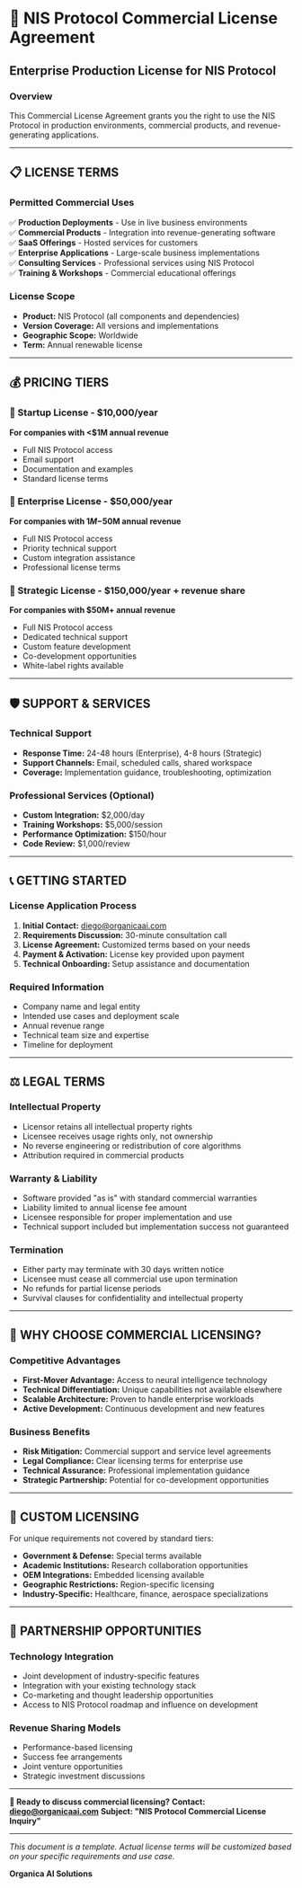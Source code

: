 # 💼 NIS Protocol Commercial License Agreement

## Enterprise Production License for NIS Protocol

### **Overview**
This Commercial License Agreement grants you the right to use the NIS Protocol in production environments, commercial products, and revenue-generating applications.

---

## 📋 **LICENSE TERMS**

### **Permitted Commercial Uses**
✅ **Production Deployments** - Use in live business environments  
✅ **Commercial Products** - Integration into revenue-generating software  
✅ **SaaS Offerings** - Hosted services for customers  
✅ **Enterprise Applications** - Large-scale business implementations  
✅ **Consulting Services** - Professional services using NIS Protocol  
✅ **Training & Workshops** - Commercial educational offerings  

### **License Scope**
- **Product:** NIS Protocol (all components and dependencies)
- **Version Coverage:** All versions and implementations
- **Geographic Scope:** Worldwide
- **Term:** Annual renewable license

---

## 💰 **PRICING TIERS**

### **🚀 Startup License** - $10,000/year
**For companies with <$1M annual revenue**
- Full NIS Protocol access
- Email support
- Documentation and examples
- Standard license terms

### **🏢 Enterprise License** - $50,000/year  
**For companies with $1M-$50M annual revenue**
- Full NIS Protocol access
- Priority technical support
- Custom integration assistance
- Professional license terms

### **🌟 Strategic License** - $150,000/year + revenue share
**For companies with $50M+ annual revenue**
- Full NIS Protocol access
- Dedicated technical support
- Custom feature development
- Co-development opportunities
- White-label rights available

---

## 🛡️ **SUPPORT & SERVICES**

### **Technical Support**
- **Response Time:** 24-48 hours (Enterprise), 4-8 hours (Strategic)
- **Support Channels:** Email, scheduled calls, shared workspace
- **Coverage:** Implementation guidance, troubleshooting, optimization

### **Professional Services** (Optional)
- **Custom Integration:** $2,000/day
- **Training Workshops:** $5,000/session
- **Performance Optimization:** $150/hour
- **Code Review:** $1,000/review

---

## 📞 **GETTING STARTED**

### **License Application Process**
1. **Initial Contact:** diego@organicaai.com
2. **Requirements Discussion:** 30-minute consultation call
3. **License Agreement:** Customized terms based on your needs
4. **Payment & Activation:** License key provided upon payment
5. **Technical Onboarding:** Setup assistance and documentation

### **Required Information**
- Company name and legal entity
- Intended use cases and deployment scale
- Annual revenue range
- Technical team size and expertise
- Timeline for deployment

---

## ⚖️ **LEGAL TERMS**

### **Intellectual Property**
- Licensor retains all intellectual property rights
- Licensee receives usage rights only, not ownership
- No reverse engineering or redistribution of core algorithms
- Attribution required in commercial products

### **Warranty & Liability**
- Software provided "as is" with standard commercial warranties
- Liability limited to annual license fee amount
- Licensee responsible for proper implementation and use
- Technical support included but implementation success not guaranteed

### **Termination**
- Either party may terminate with 30 days written notice
- Licensee must cease all commercial use upon termination
- No refunds for partial license periods
- Survival clauses for confidentiality and intellectual property

---

## 🌟 **WHY CHOOSE COMMERCIAL LICENSING?**

### **Competitive Advantages**
- **First-Mover Advantage:** Access to neural intelligence technology
- **Technical Differentiation:** Unique capabilities not available elsewhere
- **Scalable Architecture:** Proven to handle enterprise workloads
- **Active Development:** Continuous development and new features

### **Business Benefits**
- **Risk Mitigation:** Commercial support and service level agreements
- **Legal Compliance:** Clear licensing terms for enterprise use
- **Technical Assurance:** Professional implementation guidance
- **Strategic Partnership:** Potential for co-development opportunities

---

## 📝 **CUSTOM LICENSING**

For unique requirements not covered by standard tiers:
- **Government & Defense:** Special terms available
- **Academic Institutions:** Research collaboration opportunities  
- **OEM Integrations:** Embedded licensing available
- **Geographic Restrictions:** Region-specific licensing
- **Industry-Specific:** Healthcare, finance, aerospace specializations

---

## 🤝 **PARTNERSHIP OPPORTUNITIES**

### **Technology Integration**
- Joint development of industry-specific features
- Integration with your existing technology stack
- Co-marketing and thought leadership opportunities
- Access to NIS Protocol roadmap and influence on development

### **Revenue Sharing Models**
- Performance-based licensing
- Success fee arrangements
- Joint venture opportunities
- Strategic investment discussions

---

**📧 Ready to discuss commercial licensing?**
**Contact: diego@organicaai.com**
**Subject: "NIS Protocol Commercial License Inquiry"**

---

*This document is a template. Actual license terms will be customized based on your specific requirements and use case.*

**Organica AI Solutions** 